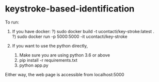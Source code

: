 # keystroke-based-identification

To run:
1) If you have docker:
    ?) sudo docker build -t ucontacti/key-stroke:latest .
    ?) sudo docker run -p 5000:5000 -it ucontacti/key-stroke

2) If you want to use the python directly,
    1) Make sure you are using python 3.6 or above
    2) pip install -r requirements.txt
    3) python app.py

Either way, the web page is accessible from localhost:5000